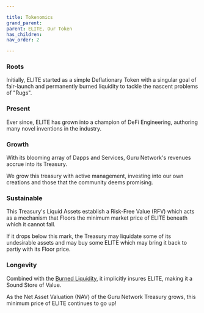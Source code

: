 ```yaml
---

title: Tokenomics
grand_parent:
parent: ELITE, Our Token
has_children:
nav_order: 2

---
```


### Roots
Initially, ELITE started as a simple Deflationary Token with a singular goal of fair-launch and permanently burned liquidity to tackle the nascent problems of "Rugs".

### Present
Ever since, ELITE has grown into a champion of DeFi Engineering, authoring many novel inventions in the industry.

### Growth
With its blooming array of Dapps and Services, Guru Network's revenues accrue into its Treasury.

We grow this treasury with active management, investing into our own creations and those that the community deems promising.

### Sustainable
This Treasury's Liquid Assets establish a Risk-Free Value (RFV) which acts as a mechanism that Floors the minimum market price of ELITE beneath which it cannot fall.

If it drops below this mark, the Treasury may liquidate some of its undesirable assets and may buy some ELITE which may bring it back to partiy with its Floor price.

### Longevity
Combined with the [Burned Liquidity](./launch.md), it implicitly insures ELITE, making it a Sound Store of Value.

As the Net Asset Valuation (NAV) of the Guru Network Treasury grows, this minimum price of ELITE continues to go up!